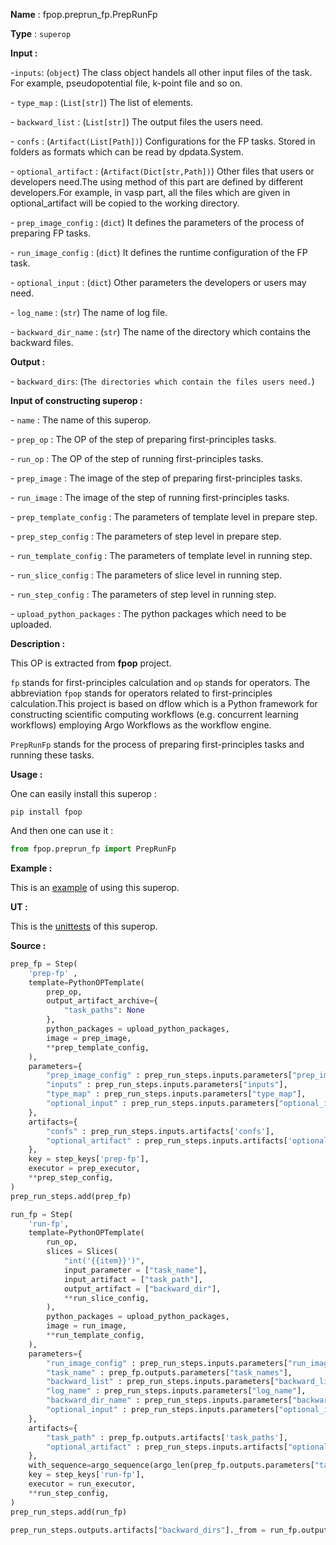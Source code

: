 **Name** : fpop.preprun_fp.PrepRunFp

**Type** : `superop`

**Input :** 

\-`inputs`: (`object`) The class object handels all other input files of the task. For example, pseudopotential file, k-point file and so on.

\- `type_map` : (`List[str]`) The list of elements. 

\- `backward_list` : (`List[str]`) The output files the users need.

\- `confs` : (`Artifact(List[Path])`) Configurations for the FP tasks. Stored in folders as formats which can be read by dpdata.System. 

\- `optional_artifact` : (`Artifact(Dict[str,Path])`) Other files that users or developers need.The using method of this part are defined by different developers.For example, in vasp part, all the files which are given in optional_artifact will be copied to the working directory.

\- `prep_image_config` : (`dict`) It defines the parameters of the process of preparing FP tasks.

\- `run_image_config` : (`dict`) It defines the runtime configuration of the FP task.

\- `optional_input` : (`dict`) Other parameters the developers or users may need.

\- `log_name` : (`str`) The name of log file.

\- `backward_dir_name` : (`str`) The name of the directory which contains the backward files.

**Output :**

\- `backward_dirs`: (`The directories which contain the files users need.`)

**Input of constructing superop :**

\- `name` : The name of this superop.

\- `prep_op` : The OP of the step of preparing first-principles tasks.

\- `run_op` : The OP of the step of running first-principles tasks.

\- `prep_image` : The image of the step of preparing first-principles tasks.

\- `run_image` : The image of the step of running first-principles tasks.

\- `prep_template_config` : The parameters of template level in prepare step.

\- `prep_step_config` :  The parameters of step level in prepare step.

\- `run_template_config` : The parameters of template level in running step.

\- `run_slice_config` : The parameters of slice level in running step.

\- `run_step_config` : The parameters of step level in running step.

\- `upload_python_packages` : The python packages which need to be uploaded.

**Description :**

This OP is extracted from **fpop** project.

`​fp` stands for first-principles calculation and `op` stands for operators. The abbreviation `fpop` stands for operators related to first-principles calculation.This project is based on dflow which is a Python framework for constructing scientific computing workflows (e.g. concurrent learning workflows) employing Argo Workflows as the workflow engine.

`PrepRunFp` stands for the process of preparing first-principles tasks and running these tasks.

**Usage :**

One can easily install this superop :

```shell
pip install fpop
```

And then one can use it :

```python
from fpop.preprun_fp import PrepRunFp
```

**Example :**

This is an [example](https://github.com/deepmodeling/fpop/blob/main/examples/vasp/preprunvasp.py) of using this superop.

**UT :**

This is the [unittests](https://github.com/deepmodeling/fpop/tree/main/tests) of this superop. 

**Source :** 

```python
prep_fp = Step(
    'prep-fp' , 
    template=PythonOPTemplate(
        prep_op,
        output_artifact_archive={
            "task_paths": None
        },
        python_packages = upload_python_packages,
        image = prep_image,
        **prep_template_config,
    ),
    parameters={
        "prep_image_config" : prep_run_steps.inputs.parameters["prep_image_config"],
        "inputs" : prep_run_steps.inputs.parameters["inputs"],
        "type_map" : prep_run_steps.inputs.parameters["type_map"],
        "optional_input" : prep_run_steps.inputs.parameters["optional_input"],
    },
    artifacts={
        "confs" : prep_run_steps.inputs.artifacts['confs'],
        "optional_artifact" : prep_run_steps.inputs.artifacts['optional_artifact'],
    },
    key = step_keys['prep-fp'],
    executor = prep_executor,
    **prep_step_config,    
)
prep_run_steps.add(prep_fp)

run_fp = Step(
    'run-fp',
    template=PythonOPTemplate(
        run_op,
        slices = Slices(
            "int('{{item}}')",
            input_parameter = ["task_name"],
            input_artifact = ["task_path"],
            output_artifact = ["backward_dir"],
            **run_slice_config,            
        ),
        python_packages = upload_python_packages,
        image = run_image,
        **run_template_config,
    ),
    parameters={
        "run_image_config" : prep_run_steps.inputs.parameters["run_image_config"],
        "task_name" : prep_fp.outputs.parameters["task_names"],
        "backward_list" : prep_run_steps.inputs.parameters["backward_list"],
        "log_name" : prep_run_steps.inputs.parameters["log_name"],
        "backward_dir_name" : prep_run_steps.inputs.parameters["backward_dir_name"],
        "optional_input" : prep_run_steps.inputs.parameters["optional_input"],
    },
    artifacts={
        "task_path" : prep_fp.outputs.artifacts['task_paths'],
        "optional_artifact" : prep_run_steps.inputs.artifacts["optional_artifact"],
    },
    with_sequence=argo_sequence(argo_len(prep_fp.outputs.parameters["task_names"]), format='%06d'),
    key = step_keys['run-fp'],
    executor = run_executor,
    **run_step_config,
)
prep_run_steps.add(run_fp)

prep_run_steps.outputs.artifacts["backward_dirs"]._from = run_fp.outputs.artifacts["backward_dir"]
```

